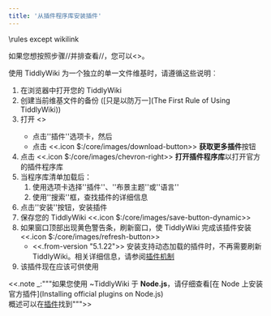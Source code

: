 ```yaml
---
title: '从插件程序库安装插件'
---
```


\rules except wikilink

如果您想按照步骤//并排查看//，您可以<<open-tiddler-in-window>>。

使用 TiddlyWiki 为一个独立的单一文件维基时，请遵循这些说明︰

1. 在浏览器中打开您的 TiddlyWiki
1. 创建当前维基文件的备份 ([只是以防万一](The First Rule of Using TiddlyWiki))
1. 打开 <<controlPanel-plugin-link>>
    * 点击''插件''选项卡，然后
    * 点击 <<.icon $:/core/images/download-button>> **获取更多插件**按钮
1. 点击 <<.icon $:/core/images/chevron-right>> **打开插件程序库**以打开官方的插件程序库
1. 当程序库清单加载后：
    1. 使用选项卡选择''插件''、''布景主题''或''语言''
    1. 使用''搜索''框，查找插件的详细信息
1. 点击''安装''按钮，安装插件
1. 保存您的 TiddlyWiki <<.icon $:/core/images/save-button-dynamic>>
1. 如果窗口顶部出现黄色警告条，刷新窗口，使 TiddlyWiki 完成该插件安装 <<.icon $:/core/images/refresh-button>>
    * <<.from-version "5.1.22">> 安装支持动态加载的插件时，不再需要刷新 TiddlyWiki。相关详细信息，请参阅[插件机制](PluginMechanism)
1. 该插件现在应该可供使用

<<.note _:"""如果您使用 ~TiddlyWiki 于 **Node.js**，请仔细查看[在 Node 上安装官方插件](Installing official plugins on Node.js)<br>概述可以在[插件](Plugins)找到""">>
